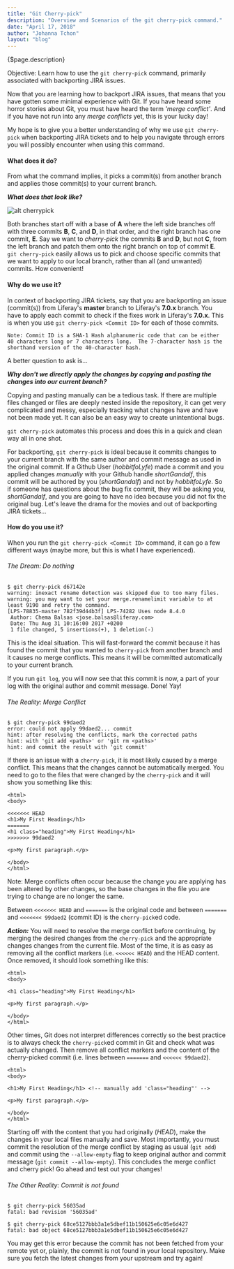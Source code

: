```yaml
---
title: "Git Cherry-pick"
description: "Overview and Scenarios of the git cherry-pick command."
date: "April 17, 2018"
author: "Johanna Tchon"
layout: "blog"
---
```


<article>

{$page.description}

Objective: Learn how to use the `git cherry-pick` command, primarily associated with backporting JIRA issues.

Now that you are learning how to backport JIRA issues, that means that you have gotten some minimal experience with Git.  If you have heard some horror stories about Git, you must have heard the term *'merge conflict'*.  And if you have not run into any *merge conflicts* yet, this is your lucky day!

My hope is to give you a better understanding of why we use `git cherry-pick` when backporting JIRA tickets and to help you navigate through errors you will possibly encounter when using this command.

#### What does it do?

From what the command implies, it picks a commit(s) from another branch and applies those commit(s) to your current branch.

**_What does that look like?_**

![alt cherrypick](/images/git_cherry_pick.gif)

Both branches start off with a base of **A** where the left side branches off with three commits **B**, **C**, and **D**, in that order, and the right branch has one commit, **E**.  Say we want to *cherry-pick* the commits **B** and **D**, but not **C**, from the left branch and patch them onto the right branch on top of commit **E**.  `git cherry-pick` easily allows us to pick and choose specific commits that we want to apply to our local branch, rather than all (and unwanted) commits.  How convenient!

#### Why do we use it?

In context of backporting JIRA tickets, say that you are backporting an issue (commit(s)) from Liferay's **master** branch to Liferay's **7.0.x** branch.  You have to apply each commit to check if the fixes work in Liferay's  **7.0.x**.  This is when you use `git cherry-pick <Commit ID>` for each of those commits.

	Note: Commit ID is a SHA-1 Hash alphanumeric code that can be either 40 characters long or 7 characters long.  The 7-character hash is the shorthand version of the 40-character hash.

A better question to ask is...

**_Why don't we directly apply the changes by copying and pasting the changes into our current branch?_**

Copying and pasting manually can be a tedious task.  If there are multiple files changed or files are deeply nested inside the repository, it can get very complicated and messy, especially tracking what changes have and have not been made yet.  It can also be an easy way to create unintentional bugs.

`git cherry-pick` automates this process and does this in a quick and clean way all in one shot.

For backporting, `git cherry-pick` is ideal because it commits changes to your current branch with the same author and commit message as used in the original commit. If a Github User (_hobbitfoLyfe_) made a commit and you applied changes _manually_ with your Github handle _shortGandalf_, this commit will be authored by you (_shortGandalf_) and not by _hobbitfoLyfe_.  So if someone has questions about the bug fix commit, they will be asking you, _shortGandalf_, and you are going to have no idea because you did not fix the original bug.  Let's leave the drama for the movies and out of backporting JIRA tickets...

#### How do you use it?

When you run the `git cherry-pick <Commit ID>` command, it can go a few different ways (maybe more, but this is what I have experienced).

###### The Dream:  Do nothing

```
$ git cherry-pick d67142e
warning: inexact rename detection was skipped due to too many files.
warning: you may want to set your merge.renamelimit variable to at least 9190 and retry the command.
[LPS-78835-master 782f39d44b3f] LPS-74282 Uses node 8.4.0
 Author: Chema Balsas <jose.balsas@liferay.com>
 Date: Thu Aug 31 10:16:00 2017 +0200
 1 file changed, 5 insertions(+), 1 deletion(-)
```

This is the ideal situation.  This will fast-forward the commit because it has found the commit that you wanted to `cherry-pick` from another branch and it causes no merge conflicts.  This means it will be committed automatically to your current branch.

If you run `git log`, you will now see that this commit is now, a part of your log with the original author and commit message.  Done!  Yay!

###### The Reality:  Merge Conflict

```
$ git cherry-pick 99daed2
error: could not apply 99daed2... commit
hint: after resolving the conflicts, mark the corrected paths
hint: with 'git add <paths>' or 'git rm <paths>'
hint: and commit the result with 'git commit'
```

If there is an issue with a `cherry-pick`, it is most likely caused by a merge conflict.  This means that the changes cannot be automatically merged.  You need to go to the files that were changed by the `cherry-pick` and it will show you something like this:

```
<html>
<body>

<<<<<<< HEAD
<h1>My First Heading</h1>
=======
<h1 class="heading">My First Heading</h1>
>>>>>>> 99daed2

<p>My first paragraph.</p>

</body>
</html>
```

Note: Merge conflicts often occur because the change you are applying has been altered by other changes, so the base changes in the file you are trying to change are no longer the same.

Between `<<<<<<< HEAD` and `=======` is the original code and between `=======` and `<<<<<<< 99daed2` (commit ID) is the `cherry-pick`ed code.

**_Action:_** You will need to resolve the merge conflict before continuing, by merging the desired changes from the `cherry-pick` and the appropriate changes changes from the current file.  Most of the time, it is as easy as removing all the conflict markers (i.e. `<<<<<< HEAD`) and the HEAD content.  Once removed, it should look something like this:

```
<html>
<body>

<h1 class="heading">My First Heading</h1>

<p>My first paragraph.</p>

</body>
</html>
```

Other times, Git does not interpret differences correctly so the best practice is to always check the `cherry-pick`ed commit in Git and check what was actually changed.  Then remove all conflict markers and the content of the cherry-picked commit (i.e. lines between `=======` and `<<<<<< 99daed2`).

```
<html>
<body>

<h1>My First Heading</h1> <!-- manually add 'class="heading"' -->

<p>My first paragraph.</p>

</body>
</html>
```

Starting off with the content that you had originally (_HEAD_), make the changes in your local files manually and save.  Most importantly, you must commit the resolution of the merge conflict by staging as usual (`git add`) and commit using the `--allow-empty` flag to keep original author and commit message (`git commit --allow-empty`).  This concludes the merge conflict and cherry pick!  Go ahead and test out your changes!

###### The Other Reality: Commit is not found

```
$ git cherry-pick 56035ad
fatal: bad revision '56035ad'

$ git cherry-pick 68ce5127bbb3a1e5dbef11b150625e6c05e6d427
fatal: bad object 68ce5127bbb3a1e5dbef11b150625e6c05e6d427

```

You may get this error because the commit has not been fetched from your remote yet or, plainly, the commit is not found in your local repository.  Make sure you fetch the latest changes from your upstream and try again!

</article>